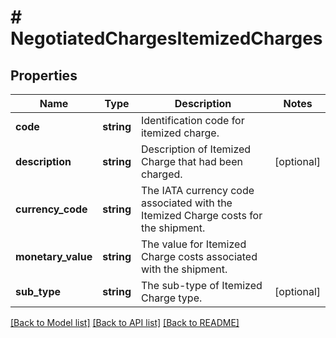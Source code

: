 # # NegotiatedChargesItemizedCharges

## Properties

Name | Type | Description | Notes
------------ | ------------- | ------------- | -------------
**code** | **string** | Identification code for itemized charge. |
**description** | **string** | Description of Itemized Charge that had been charged. | [optional]
**currency_code** | **string** | The IATA currency code associated with the Itemized Charge costs for the shipment. |
**monetary_value** | **string** | The value for Itemized Charge costs associated with the shipment. |
**sub_type** | **string** | The sub-type of Itemized Charge type. | [optional]

[[Back to Model list]](../../README.md#models) [[Back to API list]](../../README.md#endpoints) [[Back to README]](../../README.md)
